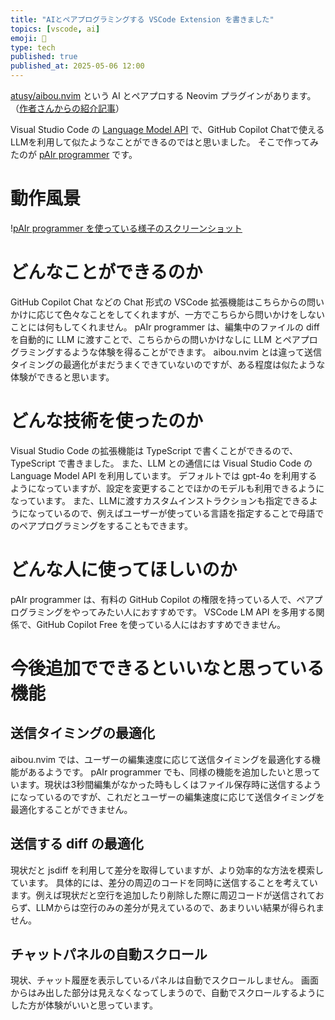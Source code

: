```yaml
---
title: "AIとペアプログラミングする VSCode Extension を書きました"
topics: [vscode, ai]
emoji: 🤖
type: tech
published: true
published_at: 2025-05-06 12:00
---
```


[atusy/aibou.nvim](https://github.com/atusy/aibou.nvim) という AI とペアプロする Neovim プラグインがあります。（[作者さんからの紹介記事](https://blog.atusy.net/2025/04/25/aibou-nvim/)）

Visual Studio Code の [Language Model API](https://code.visualstudio.com/api/extension-guides/language-model) で、GitHub Copilot Chatで使えるLLMを利用して似たようなことができるのではと思いました。 そこで作ってみたのが [pAIr programmer](https://marketplace.visualstudio.com/items?itemName=warashi.pair-programmer) です。


# 動作風景

\![pAIr programmer を使っている様子のスクリーンショット](![](https://storage.googleapis.com/zenn-user-upload/6524adae3d30-20250506.png))


# どんなことができるのか

GitHub Copilot Chat などの Chat 形式の VSCode 拡張機能はこちらからの問いかけに応じて色々なことをしてくれますが、一方でこちらから問いかけをしないことには何もしてくれません。 pAIr programmer は、編集中のファイルの diff を自動的に LLM に渡すことで、こちらからの問いかけなしに LLM とペアプログラミングするような体験を得ることができます。 aibou.nvim とは違って送信タイミングの最適化がまだうまくできていないのですが、ある程度は似たような体験ができると思います。


# どんな技術を使ったのか

Visual Studio Code の拡張機能は TypeScript で書くことができるので、TypeScript で書きました。 また、LLM との通信には Visual Studio Code の Language Model API を利用しています。 デフォルトでは gpt-4o を利用するようになっていますが、設定を変更することでほかのモデルも利用できるようになっています。 また、LLMに渡すカスタムインストラクションも指定できるようになっているので、例えばユーザーが使っている言語を指定することで母語でのペアプログラミングをすることもできます。


# どんな人に使ってほしいのか

pAIr programmer は、有料の GitHub Copilot の権限を持っている人で、ペアプログラミングをやってみたい人におすすめです。 VSCode LM API を多用する関係で、GitHub Copilot Free を使っている人にはおすすめできません。


# 今後追加でできるといいなと思っている機能


## 送信タイミングの最適化

aibou.nvim では、ユーザーの編集速度に応じて送信タイミングを最適化する機能があるようです。 pAIr programmer でも、同様の機能を追加したいと思っています。現状は3秒間編集がなかった時もしくはファイル保存時に送信するようになっているのですが、これだとユーザーの編集速度に応じて送信タイミングを最適化することができません。


## 送信する diff の最適化

現状だと jsdiff を利用して差分を取得していますが、より効率的な方法を模索しています。 具体的には、差分の周辺のコードを同時に送信することを考えています。例えば現状だと空行を追加したり削除した際に周辺コードが送信されておらず、LLMからは空行のみの差分が見えているので、あまりいい結果が得られません。


## チャットパネルの自動スクロール

現状、チャット履歴を表示しているパネルは自動でスクロールしません。 画面からはみ出した部分は見えなくなってしまうので、自動でスクロールするようにした方が体験がいいと思っています。
